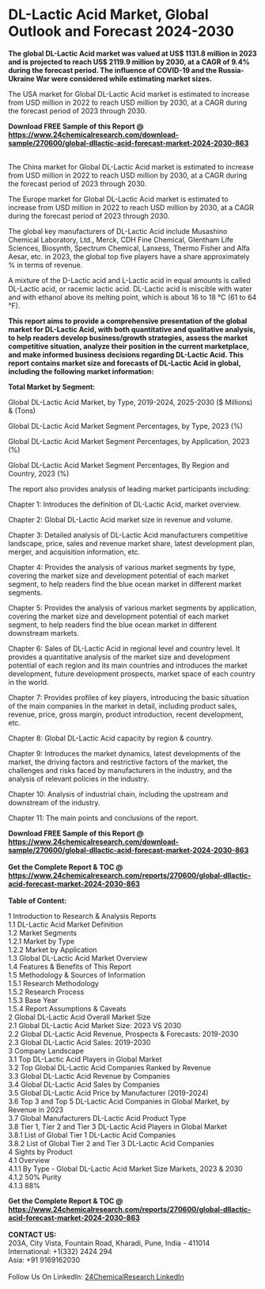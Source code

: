 <h1>DL-Lactic Acid Market, Global Outlook and Forecast 2024-2030</h1><p><strong>The global DL-Lactic Acid market was valued at US$ 1131.8 million in 2023 and is projected to reach US$ 2119.9 million by 2030, at a CAGR of 9.4% during the forecast period. The influence of COVID-19 and the Russia-Ukraine War were considered while estimating market sizes.</strong></p><p>
</p><p>The USA market for Global DL-Lactic Acid market is estimated to increase from USD million in 2022 to reach USD million by 2030, at a CAGR during the forecast period of 2023 through 2030.</p><div><b>Download FREE Sample of this Report @ 
            <a href="https://www.24chemicalresearch.com/download-sample/270600/global-dllactic-acid-forecast-market-2024-2030-863">
            https://www.24chemicalresearch.com/download-sample/270600/global-dllactic-acid-forecast-market-2024-2030-863</a></b></div><br><p>
</p><p>The China market for Global DL-Lactic Acid market is estimated to increase from USD million in 2022 to reach USD million by 2030, at a CAGR during the forecast period of 2023 through 2030.</p><p>
</p><p>The Europe market for Global DL-Lactic Acid market is estimated to increase from USD million in 2022 to reach USD million by 2030, at a CAGR during the forecast period of 2023 through 2030.</p><p>
</p><p>The global key manufacturers of DL-Lactic Acid include Musashino Chemical Laboratory, Ltd., Merck, CDH Fine Chemical, Glentham Life Sciences, Biosynth, Spectrum Chemical, Lanxess, Thermo Fisher and Alfa Aesar, etc. in 2023, the global top five players have a share approximately % in terms of revenue.</p><p>
A mixture of the D-Lactic acid and L-Lactic acid in equal amounts is called DL-Lactic acid, or racemic lactic acid. DL-Lactic acid is miscible with water and with ethanol above its melting point, which is about 16 to 18 °C (61 to 64 °F).</p><p>
<strong>This report aims to provide a comprehensive presentation of the global market for DL-Lactic Acid, with both quantitative and qualitative analysis, to help readers develop business/growth strategies, assess the market competitive situation, analyze their position in the current marketplace, and make informed business decisions regarding DL-Lactic Acid. This report contains market size and forecasts of DL-Lactic Acid in global, including the following market information:</strong></p><p>
</p><p>
<strong>Total Market by Segment:</strong></p><p>
Global DL-Lactic Acid Market, by Type, 2019-2024, 2025-2030 ($ Millions) &amp; (Tons)</p><p>
Global DL-Lactic Acid Market Segment Percentages, by Type, 2023 (%)</p><p>
</p><p>
Global DL-Lactic Acid Market Segment Percentages, by Application, 2023 (%)</p><p>
</p><p>
Global DL-Lactic Acid Market Segment Percentages, By Region and Country, 2023 (%)</p><p>
</p><p>
The report also provides analysis of leading market participants including:</p><p>
</p><p>
</p><p>
Chapter 1: Introduces the definition of DL-Lactic Acid, market overview.</p><p>
Chapter 2: Global DL-Lactic Acid market size in revenue and volume.</p><p>
Chapter 3: Detailed analysis of DL-Lactic Acid manufacturers competitive landscape, price, sales and revenue market share, latest development plan, merger, and acquisition information, etc.</p><p>
Chapter 4: Provides the analysis of various market segments by type, covering the market size and development potential of each market segment, to help readers find the blue ocean market in different market segments.</p><p>
Chapter 5: Provides the analysis of various market segments by application, covering the market size and development potential of each market segment, to help readers find the blue ocean market in different downstream markets.</p><p>
Chapter 6: Sales of DL-Lactic Acid in regional level and country level. It provides a quantitative analysis of the market size and development potential of each region and its main countries and introduces the market development, future development prospects, market space of each country in the world.</p><p>
Chapter 7: Provides profiles of key players, introducing the basic situation of the main companies in the market in detail, including product sales, revenue, price, gross margin, product introduction, recent development, etc.</p><p>
Chapter 8: Global DL-Lactic Acid capacity by region &amp; country.</p><p>
Chapter 9: Introduces the market dynamics, latest developments of the market, the driving factors and restrictive factors of the market, the challenges and risks faced by manufacturers in the industry, and the analysis of relevant policies in the industry.</p><p>
Chapter 10: Analysis of industrial chain, including the upstream and downstream of the industry.</p><p>
Chapter 11: The main points and conclusions of the report.</p><div><b>Download FREE Sample of this Report @ 
            <a href="https://www.24chemicalresearch.com/download-sample/270600/global-dllactic-acid-forecast-market-2024-2030-863">
            https://www.24chemicalresearch.com/download-sample/270600/global-dllactic-acid-forecast-market-2024-2030-863</a></b></div><br><div><b>Get the Complete Report & TOC @ 
            <a href="https://www.24chemicalresearch.com/reports/270600/global-dllactic-acid-forecast-market-2024-2030-863">
            https://www.24chemicalresearch.com/reports/270600/global-dllactic-acid-forecast-market-2024-2030-863</a></b></div><br>
            <b>Table of Content:</b><p>1 Introduction to Research & Analysis Reports<br />
    1.1 DL-Lactic Acid Market Definition<br />
    1.2 Market Segments<br />
        1.2.1 Market by Type<br />
        1.2.2 Market by Application<br />
    1.3 Global DL-Lactic Acid Market Overview<br />
    1.4 Features & Benefits of This Report<br />
    1.5 Methodology & Sources of Information<br />
        1.5.1 Research Methodology<br />
        1.5.2 Research Process<br />
        1.5.3 Base Year<br />
        1.5.4 Report Assumptions & Caveats<br />
2 Global DL-Lactic Acid Overall Market Size<br />
    2.1 Global DL-Lactic Acid Market Size: 2023 VS 2030<br />
    2.2 Global DL-Lactic Acid Revenue, Prospects & Forecasts: 2019-2030<br />
    2.3 Global DL-Lactic Acid Sales: 2019-2030<br />
3 Company Landscape<br />
    3.1 Top DL-Lactic Acid Players in Global Market<br />
    3.2 Top Global DL-Lactic Acid Companies Ranked by Revenue<br />
    3.3 Global DL-Lactic Acid Revenue by Companies<br />
    3.4 Global DL-Lactic Acid Sales by Companies<br />
    3.5 Global DL-Lactic Acid Price by Manufacturer (2019-2024)<br />
    3.6 Top 3 and Top 5 DL-Lactic Acid Companies in Global Market, by Revenue in 2023<br />
    3.7 Global Manufacturers DL-Lactic Acid Product Type<br />
    3.8 Tier 1, Tier 2 and Tier 3 DL-Lactic Acid Players in Global Market<br />
        3.8.1 List of Global Tier 1 DL-Lactic Acid Companies<br />
        3.8.2 List of Global Tier 2 and Tier 3 DL-Lactic Acid Companies<br />
4 Sights by Product<br />
    4.1 Overview<br />
        4.1.1 By Type - Global DL-Lactic Acid Market Size Markets, 2023 & 2030<br />
        4.1.2 50% Purity<br />
        4.1.3 88% </p><div><b>Get the Complete Report & TOC @ 
            <a href="https://www.24chemicalresearch.com/reports/270600/global-dllactic-acid-forecast-market-2024-2030-863">
            https://www.24chemicalresearch.com/reports/270600/global-dllactic-acid-forecast-market-2024-2030-863</a></b></div><br><b>CONTACT US:</b><br>
            203A, City Vista, Fountain Road, Kharadi, Pune, India - 411014<br>
            International: +1(332) 2424 294<br>
            Asia: +91 9169162030 <br><br>
            Follow Us On LinkedIn: <a href="https://www.linkedin.com/company/24chemicalresearch/">24ChemicalResearch LinkedIn</a>